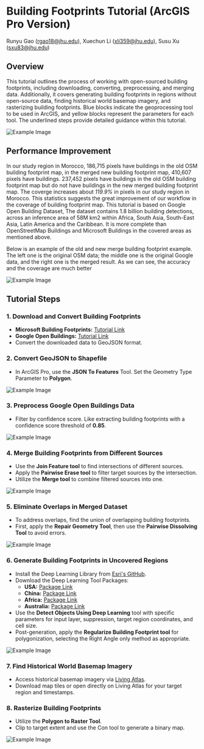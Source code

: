 # Building Footprints Tutorial (ArcGIS Pro Version)

Runyu Gao (rgao18@jhu.edu), Xuechun Li (xli359@jhu.edu), Susu Xu (sxu83@jhu.edu)

## Overview

This tutorial outlines the process of working with open-sourced building footprints, including downloading, converting, preprocessing, and merging data. Additionally, it covers generating building footprints in regions without open-source data, finding historical world basemap imagery, and rasterizing building footprints. Blue blocks indicate the geoprocessing tool to be used in ArcGIS, and yellow blocks represent the parameters for each tool. The underlined steps provide detailed guidance within this tutorial.

![Example Image](https://github.com/SusuXu/Building-Footprints-Merging-and-Improvement/blob/main/TutorialPics/pic1.png "Overall Workingflow")

## Performance Improvement

In our study region in Morocco, 186,715 pixels have buildings in the old OSM building footprint map, in the merged new building footprint map, 410,607 pixels have buildings.​ 237,452 pixels have buildings in the old OSM building footprint map but do not have buildings in the new merged building footprint map. The coverge increases about *119.9%* in pixels in our study region in Morocco. This statistics suggests the great improvement of our workflow in ​the coverage of building footprint map. This tutorial is based on Google Open Building Dataset, The dataset contains 1.8 billion building detections, across an inference area of 58M km2 within Africa, South Asia, South-East Asia, Latin America and the Caribbean.​ It is more complete than OpenStreetMap Buildings and Microsoft Buildings in the covered areas as mentioned above.

Below is an example of the old and new merge building footprint example. The left one is the original OSM data; the middle one is the original Google data, and the right one is the merged result. As we can see, the accuracy and the coverage are much better

![Example Image](https://github.com/SusuXu/Building-Footprints-Merging-and-Improvement/blob/main/TutorialPics/pic8.png "Performance Visualization")
​


## Tutorial Steps

### 1. Download and Convert Building Footprints

- **Microsoft Building Footprints:** [Tutorial Link](https://colab.research.google.com/drive/14L1KgiGlaIWCoTUJCo6jOu-yt_gr0J00?usp=sharing)
- **Google Open Buildings:** [Tutorial Link](https://colab.research.google.com/drive/1t7GGe8Fyf0ufsZJxDvDsGjJIn4zwLEMO?usp=sharing)
- Convert the downloaded data to GeoJSON format.

### 2. Convert GeoJSON to Shapefile

- In ArcGIS Pro, use the **JSON To Features** Tool. Set the Geometry Type Parameter to **Polygon**.
  
![Example Image](https://github.com/SusuXu/Building-Footprints-Merging-and-Improvement/blob/main/TutorialPics/pic2.png "JSON To Features")

### 3. Preprocess Google Open Buildings Data

- Filter by confidence score. Like extracting building footprints with a confidence score threshold of **0.85**.
  
![Example Image](https://github.com/SusuXu/Building-Footprints-Merging-and-Improvement/blob/main/TutorialPics/pic3.png "Filter Option")

### 4. Merge Building Footprints from Different Sources

- Use the **Join Feature tool** to find intersections of different sources.
- Apply the **Pairwise Erase tool** to filter target sources by the intersection.
- Utilize the **Merge tool** to combine filtered sources into one.
  
![Example Image](https://github.com/SusuXu/Building-Footprints-Merging-and-Improvement/blob/main/TutorialPics/pic4.png "Step 4 Tools")

### 5. Eliminate Overlaps in Merged Dataset

- To address overlaps, find the union of overlapping building footprints.
- First, apply the **Repair Geometry Tool**, then use the **Pairwise Dissolving Tool** to avoid errors.
  
![Example Image](https://github.com/SusuXu/Building-Footprints-Merging-and-Improvement/blob/main/TutorialPics/pic5.png "Step 5 Tools")

### 6. Generate Building Footprints in Uncovered Regions

- Install the Deep Learning Library from [Esri's GitHub](https://github.com/Esri/deep-learning-frameworks/blob/master/README.md?rmedium=links_esri_com_b_d&rsource=https%3A%2F%2Flinks.esri.com%2Fdeep-learning-framework-install).
- Download the Deep Learning Tool Packages:
    - **USA:** [Package Link](https://www.arcgis.com/home/item.html?id=a6857359a1cd44839781a4f113cd5934)
    - **China:** [Package Link](https://www.arcgis.com/home/item.html?id=979cb0cf938946bfb8bb2f41cf9f9795)
    - **Africa:** [Package Link](https://www.arcgis.com/home/item.html?id=979cb0cf938946bfb8bb2f41cf9f9795)
    - **Australia:** [Package Link](https://www.arcgis.com/home/item.html?id=4e38dec1577b4b7da5365294d8a66534)
- Use the **Detect Objects Using Deep Learning** tool with specific parameters for input layer, suppression, target region coordinates, and cell size.
- Post-generation, apply the **Regularize Building Footprint tool** for polygonization, selecting the Right Angle only method as appropriate.
  
![Example Image](https://github.com/SusuXu/Building-Footprints-Merging-and-Improvement/blob/main/TutorialPics/pic6.png "Step 6 Tools")


### 7. Find Historical World Basemap Imagery

- Access historical basemap imagery via [Living Atlas](https://livingatlas.arcgis.com/wayback/).
- Download map tiles or open directly on Living Atlas for your target region and timestamps.

### 8. Rasterize Building Footprints

- Utilize the **Polygon to Raster Tool**.
- Clip to target extent and use the Con tool to generate a binary map.
  
![Example Image](https://github.com/SusuXu/Building-Footprints-Merging-and-Improvement/blob/main/TutorialPics/pic7.png "Step 8 Tools")

